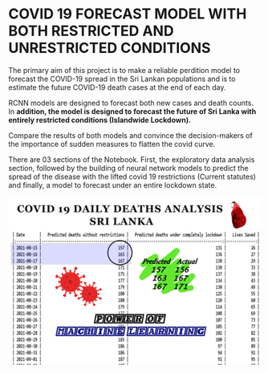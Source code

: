 # COVID 19 FORECAST MODEL WITH BOTH RESTRICTED AND UNRESTRICTED CONDITIONS

The primary aim of this project is to make a reliable perdition model to
forecast the COVID-19 spread in the Sri Lankan populations and is to
estimate the future COVID-19 death cases at the end of each day.

RCNN models are designed to forecast both new cases and death counts. In
**addition, the model is designed to forecast the future of Sri Lanka with
entirely restricted conditions (Islandwide Lockdown).**

Compare the results of both models and convince the decision-makers of
the importance of sudden measures to flatten the covid curve.

There are 03 sections of the Notebook. First, the exploratory data
analysis section, followed by the building of neural network models to
predict the spread of the disease with the lifted covid 19 restrictions
(Current statutes) and finally, a model to forecast under an entire
lockdown state.

<img  src="POST_NEW_1.jpg">


